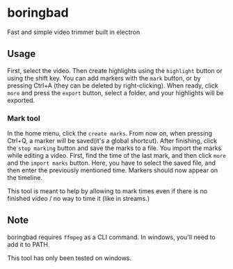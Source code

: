 # boringbad

Fast and simple video trimmer built in electron

## Usage

First, select the video. Then create highlights using the `highlight` button or using the shift key. You can add markers with the `mark` button, or by pressing Ctrl+A (they can be deleted by right-clicking). When ready, click `more` and press the `export` button, select a folder, and your highlights will be exported.

### Mark tool

In the home menu, click the `create marks`. From now on, when pressing Ctrl+Q, a marker will be saved(it's a global shortcut). After finishing, click the `stop marking` button and save the marks to a file. You import the marks while editing a video. First, find the time of the last mark, and then click `more` and the `import marks` button. Here, you have to select the saved file, and then enter the previously mentioned time. Markers should now appear on the timeline.

This tool is meant to help by allowing to mark times even if there is no finished video / no way to time it (like in streams.)

## Note

boringbad requires `ffmpeg` as a CLI command. In windows, you'll need to add it to PATH.

This tool has only been tested on windows.